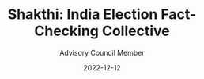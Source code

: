 ---
title: "Shakthi: India Election Fact-Checking Collective"
subtitle: "Advisory Council Member"
date: 2022-12-12
image: "/images/shakthi.png"
link: "https://projectshakti.in/"
draft: false
---